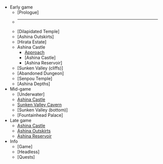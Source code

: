 * Early game
  * [Prologue]
  * ---
  * [Dilapidated Temple]
  * [Ashina Outskirts]
  * [Hirata Estate]
  * Ashina Castle
    * [Approach](ashina_castle_approach)
    * [Ashina Castle]
    * [Ashina Reservoir]
  * [Sunken Valley (cliffs)]
  * [Abandoned Dungeon]
  * [Senpou Temple]
  * [Ashina Depths]
* Mid-game
  * [Underwater]
  * [Ashina Castle](castle_mid)
  * [Sunken Valley Cavern](senpou_cavern)
  * [Sunken Valley (bottom)]
  * [Fountainhead Palace]
* Late game
  * [Ashina Castle](castle_late)
  * [Ashina Outskirts](outskirts_late)
  * [Ashina Reservoir](reservoir_late)
* Info
  * [Game]
  * [Headless]
  * [Quests]
